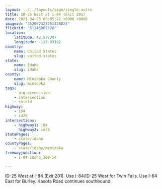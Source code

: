```yaml
---
layout: ../../layouts/sign/single.astro
title: ID-25 West at I-84 (Exit 201)
date: 2021-04-25 09:05:22 +0000 +0000
imageid: "352062323751428823"
flickrid: "51146907328"
location:
    latitude: 42.577347
    longitude: -113.93192
country:
    name: United States
    slug: united-states
state:
    name: Idaho
    slug: idaho
county:
    name: Minidoka County
    slug: minidoka
tags:
    - big-green-sign
    - intersection
    - shield
highway:
    - i84
    - id25
intersections:
    - highway1: i84
      highway2: id25
statePages:
    - state/idaho
countyPages:
    - state/idaho/minidoka
freewayjunction:
    - i-84-idaho_200-54

---
```

ID-25 West at I-84 (Exit 201).  Use I-84/ID-25 West for Twin Falls.  Use I-84 East for Burley.  Kasota Road continues southbound.